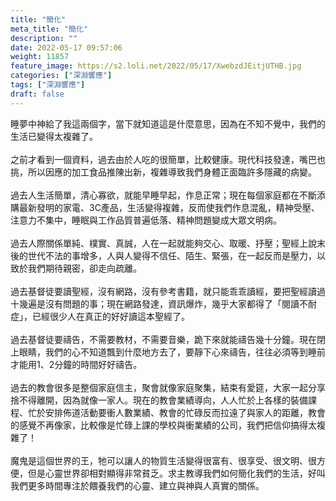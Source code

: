 ```yaml
---
title: "簡化"
meta_title: "簡化"
description: ""
date: 2022-05-17 09:57:06
weight: 11857
feature_image: https://s2.loli.net/2022/05/17/XwebzdJEitjUTHB.jpg
categories: ["深淵響應"]
tags: ["深淵響應"]
draft: false
---
```


睡夢中神給了我這兩個字，當下就知道這是什麼意思，因為在不知不覺中，我們的生活已變得太複雜了。<br />
<br />
之前才看到一個資料，過去由於人吃的很簡單，比較健康。現代科技發達，嘴巴也挑，所以因應的加工食品推陳出新，複雜導致我們身體正面臨許多隱藏的病變。<br />
<br />
過去人生活簡單，清心寡欲，就能早睡早起，作息正常；現在每個家庭都在不斷添購最新發明的家電、3C產品，生活變得複雜，反而使我們作息混亂，精神受壓、注意力不集中，睡眠與工作品質普遍低落、精神問題變成大眾文明病。<br />
<br />
過去人際關係單純、樸實、真誠，人在一起就能夠交心、取暖、抒壓；聖經上說末後的世代不法的事增多，人與人變得不信任、陌生、緊張，在一起反而是壓力，以致於我們期待親密，卻走向疏離。<br />
<br />
過去基督徒要讀聖經，沒有網路，沒有參考書籍，就只能乖乖讀經，要把聖經讀過十幾遍是沒有問題的事；現在網路發達，資訊爆炸，幾乎大家都得了「閱讀不耐症」，已經很少人在真正的好好讀這本聖經了。<br />
<br />
過去基督徒要禱告，不需要教材，不需要音樂，跪下來就能禱告幾十分鐘。現在閉上眼睛，我們的心不知道飄到什麼地方去了，要靜下心來禱告，往往必須等到睡前才能用1、2分鐘的時間好好禱告。<br />
<br />
過去的教會很多是整個家庭信主，聚會就像家庭聚集，結束有愛筵，大家一起分享捨不得離開，因為就像一家人。現在的教會業績導向，人人忙於上各樣的裝備課程、忙於安排佈道活動要衝人數業績、教會的忙碌反而拉遠了與家人的距離，教會的感覺不再像家，比較像是忙碌上課的學校與衝業績的公司，我們把信仰搞得太複雜了！<br />
<br />
魔鬼是這個世界的王，牠可以讓人的物質生活變得很富有、很享受、很文明、很方便，但是心靈世界卻相對顯得非常貧乏。求主教導我們如何簡化我們的生活，好叫我們更多時間專注於餵養我們的心靈、建立與神與人真實的關係。
        